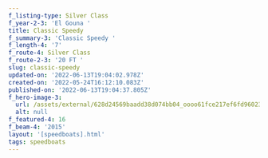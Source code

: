 ```yaml
---
f_listing-type: Silver Class
f_year-2-3: 'El Gouna '
title: Classic Speedy
f_summary-3: 'Classic Speedy '
f_length-4: '7'
f_route-4: Silver Class
f_route-2-3: '20 FT '
slug: classic-speedy
updated-on: '2022-06-13T19:04:02.978Z'
created-on: '2022-05-24T16:12:10.083Z'
published-on: '2022-06-13T19:04:37.805Z'
f_hero-image-3:
  url: /assets/external/628d24569baadd38d074bb04_oooo61fce217ef6fd9602353fe37_1.jpg
  alt: null
f_featured-4: 16
f_beam-4: '2015'
layout: '[speedboats].html'
tags: speedboats
---
```




